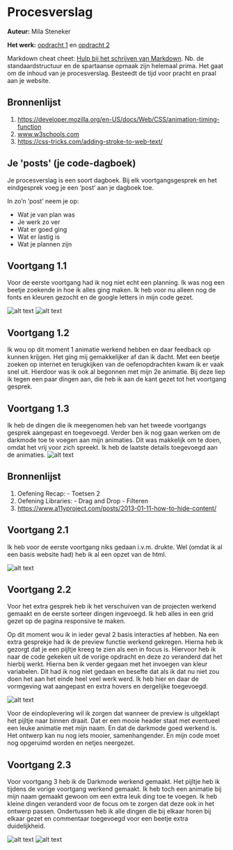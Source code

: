 # Procesverslag
**Auteur:** Mila Steneker

**Het werk:** [opdracht 1](opdracht1/index.html) en [opdracht 2](opdracht2/index.html)


Markdown cheat cheet: [Hulp bij het schrijven van Markdown](https://github.com/adam-p/markdown-here/wiki/Markdown-Cheatsheet). Nb. de standaardstructuur en de spartaanse opmaak zijn helemaal prima. Het gaat om de inhoud van je procesverslag. Besteedt de tijd voor pracht en praal aan je website.



## Bronnenlijst
1. https://developer.mozilla.org/en-US/docs/Web/CSS/animation-timing-function
2. www.w3schools.com
3. https://css-tricks.com/adding-stroke-to-web-text/



## Je 'posts' (je code-dagboek)

Je procesverslag is een soort dagboek.
Bij elk voortgangsgesprek en het eindgesprek voeg je een ‘post’ aan je dagboek toe.

In zo’n ‘post’ neem je op:
- Wat je van plan was
- Je werk zo ver
- Wat er goed ging
- Wat er lastig is
- Wat je plannen zijn

## Voortgang 1.1
Voor de eerste voortgang had ik nog niet echt een planning. Ik was nog een beetje zoekende in hoe ik alles ging maken. Ik heb voor nu alleen nog de fonts en kleuren gezocht en de google letters in mijn code gezet.

![alt text](opdracht1/images/schetsen.jpg)
![alt text](opdracht1/images/CSSinfo.jpg)


## Voortgang 1.2
Ik wou op dit moment 1 animatie werkend hebben en daar feedback op kunnen krijgen. Het ging mij gemakkelijker af dan ik dacht. Met een beetje zoeken op internet en terugkijken van de oefenopdrachten kwam ik er vaak snel uit. Hierdoor was ik ook al begonnen met mijn 2e animatie. Bij deze liep ik tegen een paar dingen aan, die heb ik aan de kant gezet tot het voortgang gesprek.

## Voortgang 1.3
Ik heb de dingen die ik meegenomen heb van het tweede voortgangs gesprek aangepast en toegevoegd. Verder ben ik nog gaan werken om de darkmode toe te voegen aan mijn animaties. Dit was makkelijk om te doen, omdat het vrij voor zich spreekt. Ik heb de laatste details toegevoegd aan de animaties.
![alt text](opdracht1/images/eindresultaat.jpg)

## Bronnenlijst
1. Oefening Recap: - Toetsen 2
2. Oefening Libraries: - Drag and Drop
					   - Filteren
3. https://www.a11yproject.com/posts/2013-01-11-how-to-hide-content/

## Voortgang 2.1
Ik heb voor de eerste voortgang niks gedaan i.v.m. drukte. Wel (omdat ik al een basis website had) heb ik al een opzet van de html.

![alt text](opdracht2/images/beginHTML.jpg)

## Voortgang 2.2
Voor het extra gesprek heb ik het verschuiven van de projecten werkend gemaakt en de eerste sorteer dingen ingevoegd. Ik heb alles in een grid gezet op de pagina responsive te maken.

Op dit moment wou ik in ieder geval 2 basis interacties af hebben. Na een extra gesprekje had ik de preview functie werkend gekregen. Hierna heb ik gezorgt dat je een pijltje kreeg te zien als een <a> in focus is. Hiervoor heb ik naar de code gekeken uit de vorige opdracht en deze zo veranderd dat het hierbij werkt. Hierna ben ik verder gegaan met het invoegen van kleur variabelen. Dit had ik nog niet gedaan en besefte dat als ik dat nu niet zou doen het aan het einde heel veel werk werd. Ik heb hier en daar de vormgeving wat aangepast en extra hovers en dergelijke toegevoegd. 

![alt text](opdracht2/images/eersteVoortgang.jpg)

Voor de eindoplevering wil ik zorgen dat wanneer de preview is uitgeklapt het pijltje naar binnen draait. Dat er een mooie header staat met eventueel een leuke animatie met mijn naam. En dat de darkmode goed werkend is. Het ontwerp kan nu nog iets mooier, samenhangender. En mijn code moet nog opgeruimd worden en netjes neergezet.

## Voortgang 2.3
Voor voortgang 3 heb ik de Darkmode werkend gemaakt. Het pijltje heb ik tijdens de vorige voortgang werkend gemaakt. Ik heb toch een animatie bij mijn naam gemaakt gewoon om een extra leuk ding toe te voegen. Ik heb kleine dingen veranderd voor de focus om te zorgen dat deze ook in het ontwerp passen. Ondertussen heb ik alle dingen die bij elkaar horen bij elkaar gezet en commentaar toegevoegd voor een beetje extra duidelijkheid. 

![alt text](opdracht2/images/eindResultaat.jpg)
![alt text](opdracht2/images/previewWerkend.jpg)

